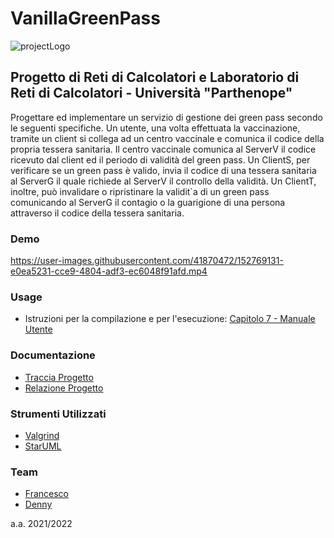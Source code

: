 # VanillaGreenPass

![projectLogo](https://github.com/dennewbie/VanillaGreenPass/blob/main/doc/design/vanillaGreenPassLogo.png)

## Progetto di Reti di Calcolatori e Laboratorio di Reti di Calcolatori - Università "Parthenope"

Progettare ed implementare un servizio di gestione dei green pass secondo le seguenti specifiche. Un utente, una volta effettuata la vaccinazione, tramite un client si collega ad un centro vaccinale e comunica il codice della propria tessera sanitaria. Il centro vaccinale comunica al ServerV il codice ricevuto dal client ed il periodo di validità del green pass. Un ClientS, per verificare se un green pass è valido, invia il codice di una tessera sanitaria al ServerG il quale richiede al ServerV il controllo della validità. Un ClientT, inoltre, può invalidare o ripristinare la validit`a di un green pass comunicando al ServerG il contagio o la guarigione di una persona attraverso il codice della tessera sanitaria.

### Demo
https://user-images.githubusercontent.com/41870472/152769131-e0ea5231-cce9-4804-adf3-ec6048f91afd.mp4



### Usage
- Istruzioni per la compilazione e per l'esecuzione: [Capitolo 7 - Manuale Utente](https://github.com/dennewbie/VanillaGreenPass/blob/main/doc/relazioneVanillaGreenPass.pdf)

### Documentazione
- [Traccia Progetto](https://github.com/dennewbie/VanillaGreenPass/blob/main/doc/tracciaProgetto.pdf)
- [Relazione Progetto](https://github.com/dennewbie/VanillaGreenPass/blob/main/doc/relazioneVanillaGreenPass.pdf)

### Strumenti Utilizzati
- [Valgrind](https://valgrind.org/)
- [StarUML](https://staruml.io/)

### Team
- [Francesco](https://github.com/kekkokalko)
- [Denny](https://github.com/dennewbie)


a.a. 2021/2022

